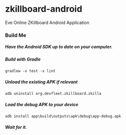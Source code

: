 # zkillboard-android
Eve Online ZKillboard Android Application


### Build Me

##### Have the Android SDK up to date on your computer.

##### Build with Gradle

`gradlew -x test -x lint`

##### Unload the existing APK if relevant 

`adb uninstall org.devfleet.zkillboard.zkilla`

##### Load the debug APK to your device 

`adb install app\build\outputs\apk\debug\app-debug.apk`

##### Wait for it.
